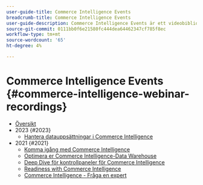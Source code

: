 ```yaml
---
user-guide-title: Commerce Intelligence Events
breadcrumb-title: Commerce Intelligence Events
user-guide-description: Commerce Intelligence Events är ett videobibliotek där experter och kollegor har delat med sig av sina tankar och idéer om Adobe Commerce Intelligence.
source-git-commit: 0111bb0f6e21580fc444dea64462347cf785f8ec
workflow-type: tm+mt
source-wordcount: '65'
ht-degree: 4%

---
```



# Commerce Intelligence Events  {#commerce-intelligence-webinar-recordings}

+ [Översikt](overview.md)
+ 2023 {#2023}
   + [Hantera datauppsättningar i Commerce Intelligence](2023/manage-data-sets.md)
+ 2021 {#2021}
   + [Komma igång med Commerce Intelligence](2021-22/getting-started.md)
   + [Optimera er Commerce Intelligence-Data Warehouse](2021-22/optimize-data-warehouse.md)
   + [Deep Dive för kontrollpaneler för Commerce Intelligence](2021-22/dashboards-deep-dive.md)
   + [Readiness with Commerce Intelligence](2021-22/holiday-readiness.md)
   + [Commerce Intelligence - Fråga en expert](2021-22/ask-expert.md)

<!--+ Commerce Events {#commerce-events}
  + [Overview](commerce-events/overview.md)
  + 2022 {#2022}
    + [Top Tips and Tricks for Adobe Campaign Standard](customer-journeys/2022/tips-and-tricks.md)
    + [Develop and customize data models in Adobe [!DNL Campaign Classic]](customer-journeys/2022/data-models.md)

+ Data and insights {#commerce-release-updates}
  + [Overview](commerce-release-updates/overview.md)
  + 2022 {#2022}
    + [Innovations and trends](data-and-insights/2022/innovations.md)
    + [Sensei and Analysis Workspace](data-and-insights/2022/sensei.md)
    + [Personalize and automate with Adobe Target](data-and-insights/2022/personalize.md)
    + [Analytics and Target applications for Mobile and Apps](data-and-insights/2022/mobile-and-apps.md)
    + [Cross Device Analytics and Customer Journey Analytics](data-and-insights/2022/cross-device-analytics.md) -->